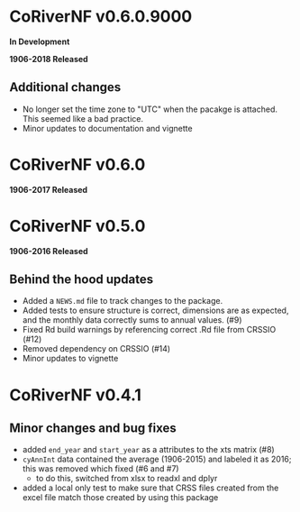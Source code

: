 CoRiverNF v0.6.0.9000
======================

**In Development**

**1906-2018 Released**

## Additional changes
* No longer set the time zone to "UTC" when the pacakge is attached. This seemed like a bad practice.
* Minor updates to documentation and vignette


CoRiverNF v0.6.0
======================

**1906-2017 Released**

CoRiverNF v0.5.0
======================

**1906-2016 Released**

## Behind the hood updates

* Added a `NEWS.md` file to track changes to the package.
* Added tests to ensure structure is correct, dimensions are as expected, and the monthly data correctly sums to annual values. (#9)
* Fixed Rd build warnings by referencing correct .Rd file from CRSSIO (#12)
* Removed dependency on CRSSIO (#14)
* Minor updates to vignette 

CoRiverNF v0.4.1
=====================

## Minor changes and bug fixes

- added `end_year` and `start_year`  as a attributes to the xts matrix (#8)
- `cyAnnInt` data contained the average (1906-2015) and labeled it as 2016; this was removed which fixed (#6 and #7)
    - to do this, switched from xlsx to readxl and dplyr
- added a local only test to make sure that CRSS files created from the excel file match those created by using this package

